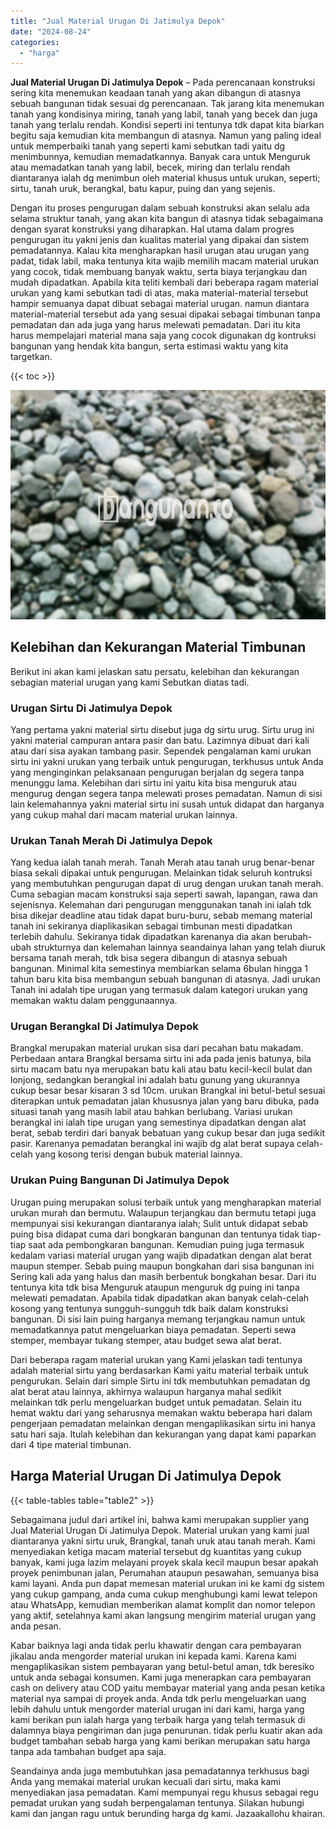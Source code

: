 ```yaml
---
title: "Jual Material Urugan Di Jatimulya Depok"
date: "2024-08-24"
categories: 
  - "harga"
---
```


**Jual Material Urugan Di Jatimulya Depok** – Pada perencanaan konstruksi sering kita menemukan keadaan tanah yang akan dibangun di atasnya sebuah bangunan tidak sesuai dg perencanaan. Tak jarang kita menemukan tanah yang kondisinya miring, tanah yang labil, tanah yang becek dan juga tanah yang terlalu rendah. Kondisi seperti ini tentunya tdk dapat kita biarkan begitu saja kemudian kita membangun di atasnya. Namun yang paling ideal untuk memperbaiki tanah yang seperti kami sebutkan tadi yaitu dg menimbunnya, kemudian memadatkannya. Banyak cara untuk Menguruk atau memadatkan tanah yang labil, becek, miring dan terlalu rendah diantaranya ialah dg menimbun oleh material khusus untuk urukan, seperti; sirtu, tanah uruk, berangkal, batu kapur, puing dan yang sejenis.

Dengan itu proses pengurugan dalam sebuah konstruksi akan selalu ada selama struktur tanah, yang akan kita bangun di atasnya tidak sebagaimana dengan syarat konstruksi yang diharapkan. Hal utama dalam progres pengurugan itu yakni jenis dan kualitas material yang dipakai dan sistem pemadatannya. Kalau kita mengharapkan hasil urugan atau urugan yang padat, tidak labil, maka tentunya kita wajib memilih macam material urukan yang cocok, tidak membuang banyak waktu, serta biaya terjangkau dan mudah dipadatkan. Apabila kita teliti kembali dari beberapa ragam material urukan yang kami sebutkan tadi di atas, maka material-material tersebut hampir semuanya dapat dibuat sebagai material urugan. namun diantara material-material tersebut ada yang sesuai dipakai sebagai timbunan tanpa pemadatan dan ada juga yang harus melewati pemadatan. Dari itu kita harus mempelajari material mana saja yang cocok digunakan dg kontruksi bangunan yang hendak kita bangun, serta estimasi waktu yang kita targetkan.

{{< toc >}}

![Jual Material Urugan Di Jatimulya Depok](/images/jual-urugan-43.png)

## Kelebihan dan Kekurangan Material Timbunan

Berikut ini akan kami jelaskan satu persatu, kelebihan dan kekurangan sebagian material urugan yang kami Sebutkan diatas tadi.

### Urugan Sirtu Di Jatimulya Depok

Yang pertama yakni material sirtu disebut juga dg sirtu urug. Sirtu urug ini yakni material campuran antara pasir dan batu. Lazimnya dibuat dari kali atau dari sisa ayakan tambang pasir. Sependek pengalaman kami urukan sirtu ini yakni urukan yang terbaik untuk pengurugan, terkhusus untuk Anda yang menginginkan pelaksanaan pengurugan berjalan dg segera tanpa menunggu lama. Kelebihan dari sirtu ini yaitu kita bisa menguruk atau mengurug dengan segera tanpa melewati proses pemadatan. Namun di sisi lain kelemahannya yakni material sirtu ini susah untuk didapat dan harganya yang cukup mahal dari macam material urukan lainnya.

### Urukan Tanah Merah Di Jatimulya Depok

Yang kedua ialah tanah merah. Tanah Merah atau tanah urug benar-benar biasa sekali dipakai untuk pengurugan. Melainkan tidak seluruh kontruksi yang membutuhkan pengurugan dapat di urug dengan urukan tanah merah. Cuma sebagian macam konstruksi saja seperti sawah, lapangan, rawa dan sejenisnya. Kelemahan dari pengurugan menggunakan tanah ini ialah tdk bisa dikejar deadline atau tidak dapat buru-buru, sebab memang material tanah ini sekiranya diaplikasikan sebagai timbunan mesti dipadatkan terlebih dahulu. Sekiranya tidak dipadatkan karenanya dia akan berubah-ubah strukturnya dan kelemahan lainnya seandainya lahan yang telah diuruk bersama tanah merah, tdk bisa segera dibangun di atasnya sebuah bangunan. Minimal kita semestinya membiarkan selama 6bulan hingga 1 tahun baru kita bisa membangun sebuah bangunan di atasnya. Jadi urukan Tanah ini adalah tipe urugan yang termasuk dalam kategori urukan yang memakan waktu dalam penggunaannya.

### Urugan Berangkal Di Jatimulya Depok

Brangkal merupakan material urukan sisa dari pecahan batu makadam. Perbedaan antara Brangkal bersama sirtu ini ada pada jenis batunya, bila sirtu macam batu nya merupakan batu kali atau batu kecil-kecil bulat dan lonjong, sedangkan berangkal ini adalah batu gunung yang ukurannya cukup besar besar kisaran 3 sd 10cm. urukan Brangkal ini betul-betul sesuai diterapkan untuk pemadatan jalan khususnya jalan yang baru dibuka, pada situasi tanah yang masih labil atau bahkan berlubang. Variasi urukan berangkal ini ialah tipe urugan yang semestinya dipadatkan dengan alat berat, sebab terdiri dari banyak bebatuan yang cukup besar dan juga sedikit pasir. Karenanya pemadatan berangkal ini wajib dg alat berat supaya celah-celah yang kosong terisi dengan bubuk material lainnya.

### Urukan Puing Bangunan Di Jatimulya Depok

Urugan puing merupakan solusi terbaik untuk yang mengharapkan material urukan murah dan bermutu. Walaupun terjangkau dan bermutu tetapi juga mempunyai sisi kekurangan diantaranya ialah; Sulit untuk didapat sebab puing bisa didapat cuma dari bongkaran bangunan dan tentunya tidak tiap-tiap saat ada pembongkaran bangunan. Kemudian puing juga termasuk kedalam variasi material urugan yang wajib dipadatkan dengan alat berat maupun stemper. Sebab puing maupun bongkahan dari sisa bangunan ini Sering kali ada yang halus dan masih berbentuk bongkahan besar. Dari itu tentunya kita tdk bisa Menguruk ataupun menguruk dg puing ini tanpa melewati pemadatan. Apabila tidak dipadatkan akan banyak celah-celah kosong yang tentunya sungguh-sungguh tdk baik dalam konstruksi bangunan. Di sisi lain puing harganya memang terjangkau namun untuk memadatkannya patut mengeluarkan biaya pemadatan. Seperti sewa stemper, membayar tukang stemper, atau budget sewa alat berat.

Dari beberapa ragam material urukan yang Kami jelaskan tadi tentunya adalah material sirtu yang berdasarkan Kami yaitu material terbaik untuk pengurukan. Selain dari simple Sirtu ini tdk membutuhkan pemadatan dg alat berat atau lainnya, akhirnya walaupun harganya mahal sedikit melainkan tdk perlu mengeluarkan budget untuk pemadatan. Selain itu hemat waktu dari yang seharusnya memakan waktu beberapa hari dalam pengerjaan pemadatan melainkan dengan mengaplikasikan sirtu ini hanya satu hari saja. Itulah kelebihan dan kekurangan yang dapat kami paparkan dari 4 tipe material timbunan.

## Harga Material Urugan Di Jatimulya Depok

{{< table-tables table="table2" >}}

Sebagaimana judul dari artikel ini, bahwa kami merupakan supplier yang Jual Material Urugan Di Jatimulya Depok. Material urukan yang kami jual diantaranya yakni sirtu uruk, Brangkal, tanah uruk atau tanah merah. Kami menyediakan ketiga macam material tersebut dg kuantitas yang cukup banyak, kami juga lazim melayani proyek skala kecil maupun besar apakah proyek penimbunan jalan, Perumahan ataupun pesawahan, semuanya bisa kami layani. Anda pun dapat memesan material urukan ini ke kami dg sistem yang cukup gampang, anda cuma cukup menghubungi kami lewat telepon atau WhatsApp, kemudian memberikan alamat komplit dan nomor telepon yang aktif, setelahnya kami akan langsung mengirim material urugan yang anda pesan.

Kabar baiknya lagi anda tidak perlu khawatir dengan cara pembayaran jikalau anda mengorder material urukan ini kepada kami. Karena kami mengaplikasikan sistem pembayaran yang betul-betul aman, tdk beresiko untuk anda sebagai konsumen. Kami juga menerapkan cara pembayaran cash on delivery atau COD yaitu membayar material yang anda pesan ketika material nya sampai di proyek anda. Anda tdk perlu mengeluarkan uang lebih dahulu untuk mengorder material urugan ini dari kami, harga yang kami berikan pun ialah harga yang terbaik harga yang telah termasuk di dalamnya biaya pengiriman dan juga penurunan. tidak perlu kuatir akan ada budget tambahan sebab harga yang kami berikan merupakan satu harga tanpa ada tambahan budget apa saja.

Seandainya anda juga membutuhkan jasa pemadatannya terkhusus bagi Anda yang memakai material urukan kecuali dari sirtu, maka kami menyediakan jasa pemadatan. Kami mempunyai regu khusus sebagai regu pemadat urukan yang sudah berpengalaman tentunya. Silakan hubungi kami dan jangan ragu untuk berunding harga dg kami. Jazaakallohu khairan.
